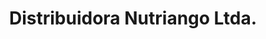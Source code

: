 ---
title: "Distribuidora Nutriango Ltda."
url: /cucuta/distribuidora-nutriango-ltda/
shop: Lebensmittel
---